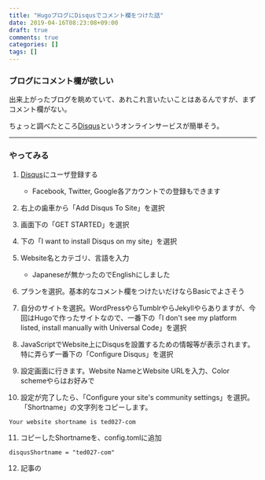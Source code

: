```yaml
---
title: "HugoブログにDisqusでコメント欄をつけた話"
date: 2019-04-16T08:23:08+09:00
draft: true
comments: true
categories: []
tags: []
---
```


### ブログにコメント欄が欲しい

出来上がったブログを眺めていて、あれこれ言いたいことはあるんですが、まずコメント欄がない。

ちょっと調べたところ[Disqus](https://help.disqus.com/)というオンラインサービスが簡単そう。

___

### やってみる

1. [Disqus](https://help.disqus.com/)にユーザ登録する
    - Facebook, Twitter, Google各アカウントでの登録もできます

2. 右上の歯車から「Add Disqus To Site」を選択

3. 画面下の「GET STARTED」を選択

4. 下の「I want to install Disqus on my site」を選択

5. Website名とカテゴリ、言語を入力
    - Japaneseが無かったのでEnglishにしました

6. プランを選択。基本的なコメント欄をつけたいだけならBasicでよさそう

7. 自分のサイトを選択。WordPressやらTumblrやらJekyllやらありますが、今回はHugoで作ったサイトなので、一番下の「I don't see my platform listed, install manually with Universal Code」を選択

8. JavaScriptでWebsite上にDisqusを設置するための情報等が表示されます。特に弄らず一番下の「Configure Disqus」を選択

9. 設定画面に行きます。Website NameとWebsite URLを入力、Color schemeやらはお好みで

10. 設定が完了したら、「Configure your site's community settings」を選択。「Shortname」の文字列をコピーします。

`Your website shortname is ted027-com`

11. コピーしたShortnameを、config.tomlに追加

`disqusShortname = "ted027-com"`

12. 記事の
